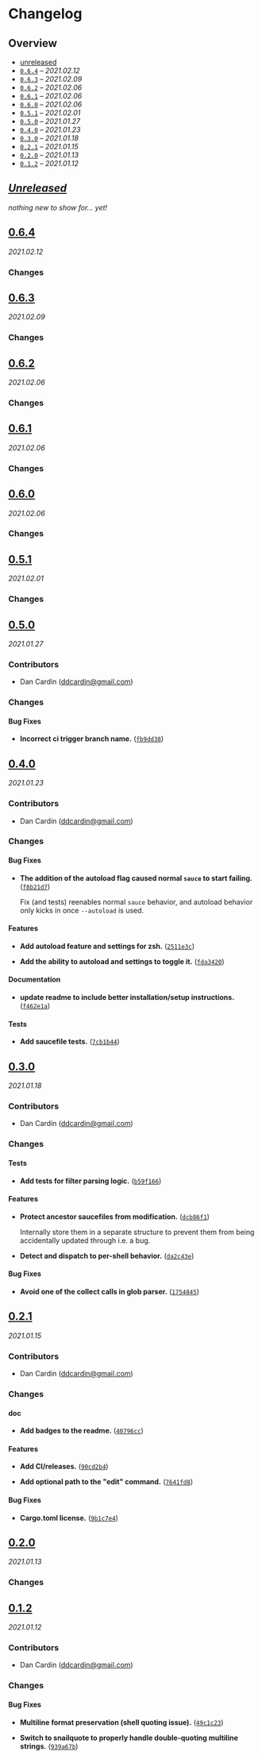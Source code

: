 # Changelog

## Overview

- [unreleased](#unreleased)
- [`0.6.4`](#064) – _2021.02.12_
- [`0.6.3`](#063) – _2021.02.09_
- [`0.6.2`](#062) – _2021.02.06_
- [`0.6.1`](#061) – _2021.02.06_
- [`0.6.0`](#060) – _2021.02.06_
- [`0.5.1`](#051) – _2021.02.01_
- [`0.5.0`](#050) – _2021.01.27_
- [`0.4.0`](#040) – _2021.01.23_
- [`0.3.0`](#030) – _2021.01.18_
- [`0.2.1`](#021) – _2021.01.15_
- [`0.2.0`](#020) – _2021.01.13_
- [`0.1.2`](#012) – _2021.01.12_

## _[Unreleased]_

_nothing new to show for… yet!_

## [0.6.4]

_2021.02.12_

### Changes

## [0.6.3]

_2021.02.09_

### Changes

## [0.6.2]

_2021.02.06_

### Changes

## [0.6.1]

_2021.02.06_

### Changes

## [0.6.0]

_2021.02.06_

### Changes

## [0.5.1]

_2021.02.01_

### Changes

## [0.5.0]

_2021.01.27_

### Contributors


- Dan Cardin (<ddcardin@gmail.com>)

### Changes

#### Bug Fixes

- **Incorrect ci trigger branch name.** ([`fb9dd38`])

## [0.4.0]

_2021.01.23_

### Contributors


- Dan Cardin (<ddcardin@gmail.com>)

### Changes

#### Bug Fixes

- **The addition of the autoload flag caused normal `sauce` to start failing.** ([`f8b21d7`])

  Fix (and tests) reenables normal `sauce` behavior, and autoload behavior
  only kicks in once `--autoload` is used.

#### Features

- **Add autoload feature and settings for zsh.** ([`2511e3c`])

- **Add the ability to autoload and settings to toggle it.** ([`fda3420`])

#### Documentation

- **update readme to include better installation/setup instructions.** ([`f462e1a`])

#### Tests

- **Add saucefile tests.** ([`7cb1b44`])

## [0.3.0]

_2021.01.18_

### Contributors


- Dan Cardin (<ddcardin@gmail.com>)

### Changes

#### Tests

- **Add tests for filter parsing logic.** ([`b59f166`])

#### Features

- **Protect ancestor saucefiles from modification.** ([`dcb86f1`])

  Internally store them in a separate structure to prevent them
  from being accidentally updated through i.e. a bug.

- **Detect and dispatch to per-shell behavior.** ([`da2c43e`])

#### Bug Fixes

- **Avoid one of the collect calls in glob parser.** ([`1754845`])

## [0.2.1]

_2021.01.15_

### Contributors


- Dan Cardin (<ddcardin@gmail.com>)

### Changes

#### doc

- **Add badges to the readme.** ([`40796cc`])

#### Features

- **Add CI/releases.** ([`90cd2b4`])

- **Add optional path to the "edit" command.** ([`7641fd8`])

#### Bug Fixes

- **Cargo.toml license.** ([`9b1c7e4`])

## [0.2.0]

_2021.01.13_

### Changes

## [0.1.2]

_2021.01.12_

### Contributors


- Dan Cardin (<ddcardin@gmail.com>)

### Changes

#### Bug Fixes

- **Multiline format preservation (shell quoting issue).** ([`49c1c23`])

- **Switch to snailquote to properly handle double-quoting multiline strings.** ([`939a67b`])

[unreleased]: https://github.com/DanCardin/sauce/compare/v0.6.4...HEAD
[0.6.4]: https://github.com/DanCardin/sauce/releases/tag/v0.6.4
[0.6.3]: https://github.com/DanCardin/sauce/releases/tag/v0.6.3
[0.6.2]: https://github.com/DanCardin/sauce/releases/tag/v0.6.2
[0.6.1]: https://github.com/DanCardin/sauce/releases/tag/v0.6.1
[0.6.0]: https://github.com/DanCardin/sauce/releases/tag/v0.6.0
[0.5.1]: https://github.com/DanCardin/sauce/releases/tag/v0.5.1
[0.5.0]: https://github.com/DanCardin/sauce/releases/tag/v0.5.0
[0.4.0]: https://github.com/DanCardin/sauce/releases/tag/v0.4.0
[0.3.0]: https://github.com/DanCardin/sauce/releases/tag/v0.3.0
[0.2.1]: https://github.com/DanCardin/sauce/releases/tag/v0.2.1
[0.2.0]: https://github.com/DanCardin/sauce/releases/tag/v0.2.0
[0.1.2]: https://github.com/DanCardin/sauce/releases/tag/v0.1.2


[`fb9dd38`]: https://github.com/DanCardin/sauce/commit/fb9dd38c23d126801b63d5e193020564f6487a3d
[`f8b21d7`]: https://github.com/DanCardin/sauce/commit/f8b21d7b9500aab40a125839686593b35fc4dd13
[`2511e3c`]: https://github.com/DanCardin/sauce/commit/2511e3ccf4eed9bc73e7a7f8c275aaaa23c14116
[`f462e1a`]: https://github.com/DanCardin/sauce/commit/f462e1a4e32e3a16ad1f07de43e74b3be21c2781
[`fda3420`]: https://github.com/DanCardin/sauce/commit/fda34204331d6cc362c6c0f718b762fa30c8fd7f
[`7cb1b44`]: https://github.com/DanCardin/sauce/commit/7cb1b44f41f1075a7d87ce790a9a80cacc205654
[`b59f166`]: https://github.com/DanCardin/sauce/commit/b59f166250be6a37011a14329241d4d0628cb1fe
[`dcb86f1`]: https://github.com/DanCardin/sauce/commit/dcb86f1db357c8a90af2e21b6397626c18c3af98
[`1754845`]: https://github.com/DanCardin/sauce/commit/1754845194994c8aa5b0c260d3fc8d31b5773fb1
[`da2c43e`]: https://github.com/DanCardin/sauce/commit/da2c43e6b1a4bdac6cfb5d469b1827f11441afc6
[`40796cc`]: https://github.com/DanCardin/sauce/commit/40796cccaf4a3b62831fc72425200119d9d8e7f5
[`90cd2b4`]: https://github.com/DanCardin/sauce/commit/90cd2b4fdf9a99ba5bd05701234df7f4caf95318
[`9b1c7e4`]: https://github.com/DanCardin/sauce/commit/9b1c7e4f17903a523f6ba19e9638bcdd7a6916fc
[`7641fd8`]: https://github.com/DanCardin/sauce/commit/7641fd8d854db072dfff41ad0b4cd2afda2c0992
[`49c1c23`]: https://github.com/DanCardin/sauce/commit/49c1c2310048bc0472f867464bb0a9907433e476
[`939a67b`]: https://github.com/DanCardin/sauce/commit/939a67ba13a37d081128d5ed7a28d1acfba6a647
<!--
Config(
  github: ( repo: "DanCardin/sauce" ),
)

Template(
# Changelog

## Overview

- [unreleased](#unreleased)

{%- for release in releases %}
- [`{{ release.version }}`](#{{ release.version | replace(from=".", to="") }}) – _{{ release.date | date(format="%Y.%m.%d")}}_
{%- endfor %}

## _[Unreleased]_

{% if unreleased.changes -%}
{%- for change in unreleased.changes -%}
- {{ change.type }}: {{ change.description }} ([`{{ change.commit.short_id }}`])
{% endfor %}
{% else -%}
_nothing new to show for… yet!_

{% endif -%}
{%- for release in releases -%}
## [{{ release.version }}]{% if release.title %} – _{{ release.title }}_{% endif %}

_{{ release.date | date(format="%Y.%m.%d") }}_
{%- if release.notes %}

{{ release.notes }}
{% endif -%}
{%- if release.changeset.contributors %}

### Contributors

{% for contributor in release.changeset.contributors %}
- {{ contributor.name }} (<{{ contributor.email }}>)
{%- endfor %}
{%- endif %}

### Changes

{% for type, changes in release.changeset.changes | group_by(attribute="type") -%}

#### {{ type | typeheader }}

{% for change in changes -%}
- **{{ change.description }}** ([`{{ change.commit.short_id }}`])

{% if change.body -%}
{{ change.body | indent(n=2) }}

{% endif -%}
{%- endfor -%}

{% endfor %}
{%- endfor -%}

{% if config.github.repo -%}
  {%- set url = "https://github.com/" ~ config.github.repo -%}
{%- else -%}
  {%- set url = "#" -%}
{%- endif -%}
{% if releases -%}
[unreleased]: {{ url }}/compare/v{{ releases | first | get(key="version") }}...HEAD
{%- else -%}
[unreleased]: {{ url }}/commits
{%- endif -%}
{%- for release in releases %}
[{{ release.version }}]: {{ url }}/releases/tag/v{{ release.version }}
{%- endfor %}

{% for change in unreleased.changes %}
[`{{ change.commit.short_id }}`]: {{ url }}/commit/{{ change.commit.id }}
{%- endfor -%}
{%- for release in releases %}
{%- for change in release.changeset.changes %}
[`{{ change.commit.short_id }}`]: {{ url }}/commit/{{ change.commit.id }}
{%- endfor -%}
{%- endfor %}
)
-->
